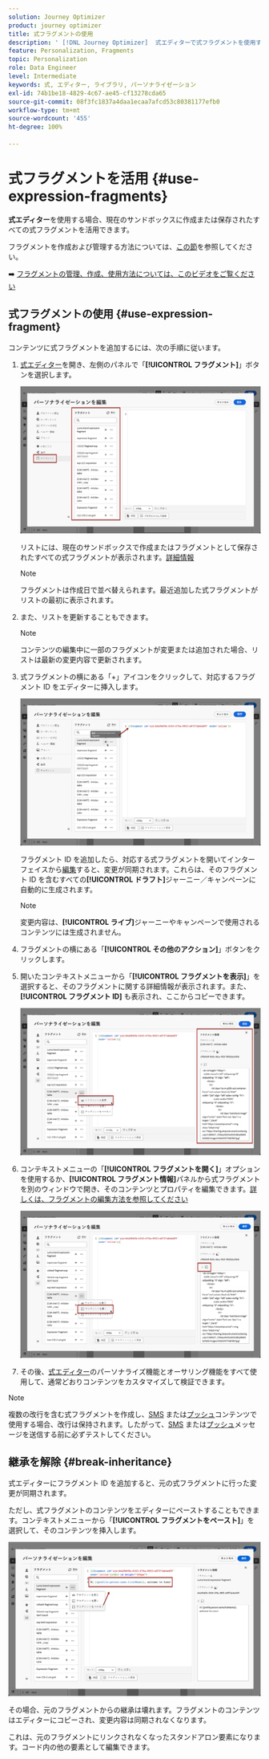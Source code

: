 ```yaml
---
solution: Journey Optimizer
product: journey optimizer
title: 式フラグメントの使用
description: ' [!DNL Journey Optimizer]  式エディターで式フラグメントを使用する方法を説明します。'
feature: Personalization, Fragments
topic: Personalization
role: Data Engineer
level: Intermediate
keywords: 式, エディター, ライブラリ, パーソナライゼーション
exl-id: 74b1be18-4829-4c67-ae45-cf13278cda65
source-git-commit: 08f3fc1837a4daa1ecaa7afcd53c80381177efb0
workflow-type: tm+mt
source-wordcount: '455'
ht-degree: 100%

---
```


# 式フラグメントを活用 {#use-expression-fragments}

**式エディター**&#x200B;を使用する場合、現在のサンドボックスに作成または保存されたすべての式フラグメントを活用できます。

フラグメントを作成および管理する方法については、[この節](../content-management/fragments.md)を参照してください。

➡️ [フラグメントの管理、作成、使用方法については、このビデオをご覧ください](../content-management/fragments.md#video-fragments)

## 式フラグメントの使用 {#use-expression-fragment}

コンテンツに式フラグメントを追加するには、次の手順に従います。

1. [式エディター](personalization-build-expressions.md)を開き、左側のパネルで「**[!UICONTROL フラグメント]**」ボタンを選択します。

   ![](assets/expression-fragments-pane.png)

   リストには、現在のサンドボックスで作成またはフラグメントとして保存されたすべての式フラグメントが表示されます。[詳細情報](../content-management/fragments.md#create-expression-fragment)

   >[!NOTE]
   >
   >フラグメントは作成日で並べ替えられます。最近追加した式フラグメントがリストの最初に表示されます。

1. また、リストを更新することもできます。

   >[!NOTE]
   >
   >コンテンツの編集中に一部のフラグメントが変更または追加された場合、リストは最新の変更内容で更新されます。

1. 式フラグメントの横にある「+」アイコンをクリックして、対応するフラグメント ID をエディターに挿入します。

   ![](assets/expression-fragment-add.png)

   フラグメント ID を追加したら、対応する式フラグメントを開いてインターフェイスから[編集](../content-management/fragments.md#edit-fragments)すると、変更が同期されます。これらは、そのフラグメント ID を含むすべての&#x200B;**[!UICONTROL ドラフト]**&#x200B;ジャーニー／キャンペーンに自動的に生成されます。

   >[!NOTE]
   >
   >変更内容は、**[!UICONTROL ライブ]**&#x200B;ジャーニーやキャンペーンで使用されるコンテンツには生成されません。

1. フラグメントの横にある「**[!UICONTROL その他のアクション]**」ボタンをクリックします。

1. 開いたコンテキストメニューから「**[!UICONTROL フラグメントを表示]**」を選択すると、そのフラグメントに関する詳細情報が表示されます。また、**[!UICONTROL フラグメント ID]** も表示され、ここからコピーできます。

   ![](assets/expression-fragment-view.png)

1. コンテキストメニューの「**[!UICONTROL フラグメントを開く]**」オプションを使用するか、**[!UICONTROL フラグメント情報]**&#x200B;パネルから式フラグメントを別のウィンドウで開き、そのコンテンツとプロパティを編集できます。[詳しくは、フラグメントの編集方法を参照してください](../content-management/fragments.md#edit-fragments)

   ![](assets/expression-fragment-open.png)

1. その後、[式エディター](personalization-build-expressions.md)のパーソナライズ機能とオーサリング機能をすべて使用して、通常どおりコンテンツをカスタマイズして検証できます。

>[!NOTE]
>
>複数の改行を含む式フラグメントを作成し、[SMS](../sms/create-sms.md#sms-content) または[プッシュ](../push/design-push.md)コンテンツで使用する場合、改行は保持されます。したがって、[SMS](../sms/send-sms.md) または[プッシュ](../push/send-push.md)メッセージを送信する前に必ずテストしてください。

## 継承を解除 {#break-inheritance}

式エディターにフラグメント ID を追加すると、元の式フラグメントに行った変更が同期されます。

ただし、式フラグメントのコンテンツをエディターにペーストすることもできます。コンテキストメニューから「**[!UICONTROL フラグメントをペースト]**」を選択して、そのコンテンツを挿入します。

![](assets/expression-fragment-paste.png)

その場合、元のフラグメントからの継承は壊れます。フラグメントのコンテンツはエディターにコピーされ、変更内容は同期されなくなります。

これは、元のフラグメントにリンクされなくなったスタンドアロン要素になります。コード内の他の要素として編集できます。

